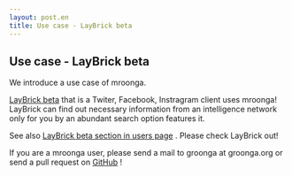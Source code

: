```yaml
---
layout: post.en
title: Use case - LayBrick beta
---
```

## Use case - LayBrick beta

We introduce a use case of mroonga.

[LayBrick beta](http://laybrick.com/) that is a Twiter, Facebook,
Instragram client uses mroonga! LayBrick can find out necessary
information from an intelligence network only for you by an abundant
search option features it.

See also [LayBrick beta section in users page](/ja/users/#laybrick) .
Please check LayBrick out!

If you are a mroonga user, please send a mail to groonga at groonga.org
or send a pull request on
[GitHub](https://github.com/mroonga/mroonga.org) !
